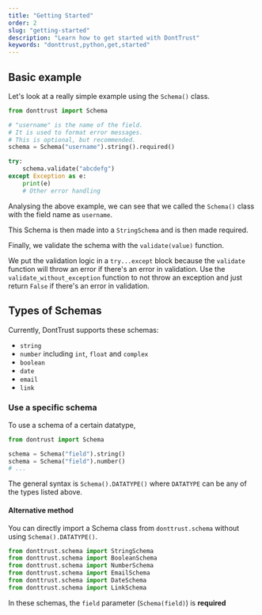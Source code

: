 ```yaml
---
title: "Getting Started"
order: 2
slug: "getting-started"
description: "Learn how to get started with DontTrust"
keywords: "donttrust,python,get,started"
---
```


## Basic example

Let's look at a really simple example using the `Schema()` class.

```python
from donttrust import Schema

# "username" is the name of the field.
# It is used to format error messages.
# This is optional, but recommended.
schema = Schema("username").string().required()

try:
    schema.validate("abcdefg")
except Exception as e:
    print(e)
    # Other error handling
```

Analysing the above example, we can see that we called the `Schema()` class with the field name as `username`.

This Schema is then made into a `StringSchema` and is then made required.

Finally, we validate the schema with the `validate(value)` function.

We put the validation logic in a `try...except` block because the `validate` function will throw an error if there's an error in validation. Use the `validate_without_exception` function to not throw an exception and just return `False` if there's an error in validation.

## Types of Schemas

Currently, DontTrust supports these schemas:

- `string`
- `number` including `int`, `float` and `complex`
- `boolean`
- `date`
- `email`
- `link`

### Use a specific schema

To use a schema of a certain datatype,

```python
from dontrust import Schema

schema = Schema("field").string()
schema = Schema("field").number()
# ...
```

The general syntax is `Schema().DATATYPE()` where `DATATYPE` can be any of the types listed above.

#### Alternative method

You can directly import a Schema class from `donttrust.schema` without using `Schema().DATATYPE()`.

```python
from donttrust.schema import StringSchema
from donttrust.schema import BooleanSchema
from donttrust.schema import NumberSchema
from donttrust.schema import EmailSchema
from donttrust.schema import DateSchema
from donttrust.schema import LinkSchema
```

<div class="w3-panel w3-pale-blue w3-border w3-leftbar w3-border-blue w3-padding">
  In these schemas, the <code>field</code> parameter (<code>Schema(field)</code>) is <b>required</b>
</div>
